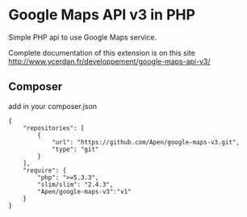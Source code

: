 # Google Maps API v3 in PHP

Simple PHP api to use Google Maps service.

Complete documentation of this extension is on this site http://www.ycerdan.fr/developpement/google-maps-api-v3/

## Composer

add in your composer.json

```
{
    "repositories": [
        {
            "url": "https://github.com/Apen/google-maps-v3.git",
            "type": "git"
        }
    ],
    "require": {
        "php": ">=5.3.3",
        "slim/slim": "2.4.3",
        "Apen/google-maps-v3":"v1"
    }
}
```
